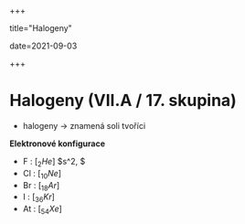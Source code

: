+++

title="Halogeny"

date=2021-09-03

+++

# Halogeny (VII.A / 17. skupina)

- halogeny $\to$ znamená soli tvoříci

**Elektronové konfigurace**

- F : [$_2He$]  $s^2, $
- Cl : [$_{10}Ne$]
- Br : [$_{18}Ar$]
- I : [$_{36}Kr$]
- At : [$_{54}Xe$]

